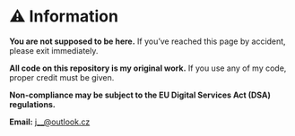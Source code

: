# ⚠️ Information

**You are not supposed to be here.** If you’ve reached this page by accident, please exit immediately.  

**All code on this repository is my original work.** If you use any of my code, proper credit must be given.  

**Non-compliance may be subject to the EU Digital Services Act (DSA) regulations.**

**Email:** [j__@outlook.cz](mailto:j__@outlook.cz) 
